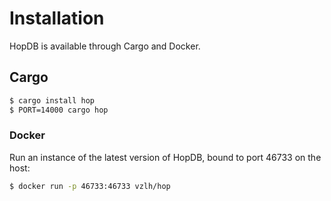 # Installation

HopDB is available through Cargo and Docker.

## Cargo

```sh
$ cargo install hop
$ PORT=14000 cargo hop
```

### Docker

Run an instance of the latest version of HopDB, bound to port 46733 on the host:

```sh
$ docker run -p 46733:46733 vzlh/hop
```
